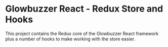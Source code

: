 # Glowbuzzer React - Redux Store and Hooks

This project contains the Redux core of the Glowbuzzer React framework plus a number of hooks to make working with the store easier.


